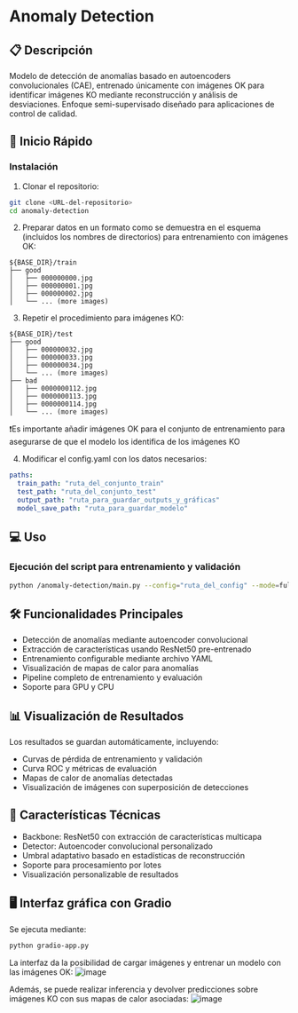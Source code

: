 # Anomaly Detection

## 📋 Descripción
Modelo de detección de anomalías basado en autoencoders convolucionales (CAE), entrenado únicamente con imágenes OK para identificar imágenes KO mediante reconstrucción y análisis de desviaciones. Enfoque semi-supervisado diseñado para aplicaciones de control de calidad.

## 🚀 Inicio Rápido

### Instalación

1. Clonar el repositorio:
```bash
git clone <URL-del-repositorio>
cd anomaly-detection
```

2. Preparar datos en un formato como se demuestra en el esquema (incluidos los nombres de  directorios) para entrenamiento con imágenes OK:

```shell
${BASE_DIR}/train
├── good
│   ├── 000000000.jpg
│   ├── 000000001.jpg
│   ├── 000000002.jpg
│   └── ... (more images)
```
3. Repetir el procedimiento para imágenes KO:
```shell
${BASE_DIR}/test
├── good
│   ├── 000000032.jpg
│   ├── 000000033.jpg
│   ├── 000000034.jpg
│   └── ... (more images)
├── bad
│   ├── 0000000112.jpg
│   ├── 0000000113.jpg
│   ├── 0000000114.jpg
│   └── ... (more images)
```
❗Es importante añadir imágenes OK para el conjunto de entrenamiento para asegurarse de que el modelo los identifica de los imágenes KO

4. Modificar el config.yaml con los datos necesarios:
```yaml
paths:
  train_path: "ruta_del_conjunto_train"
  test_path: "ruta_del_conjunto_test"
  output_path: "ruta_para_guardar_outputs_y_gráficas"
  model_save_path: "ruta_para_guardar_modelo"
```

## 💻 Uso

### Ejecución del script para entrenamiento y validación
```bash
python /anomaly-detection/main.py --config="ruta_del_config" --mode=full --test_path="ruta_del_conjunto_test" --model_path="ruta_para_guardar_modelo" --output_dir="ruta_para_guardar_outputs_y_gráficas"
```

## 🛠️ Funcionalidades Principales

- Detección de anomalías mediante autoencoder convolucional
- Extracción de características usando ResNet50 pre-entrenado
- Entrenamiento configurable mediante archivo YAML
- Visualización de mapas de calor para anomalías
- Pipeline completo de entrenamiento y evaluación
- Soporte para GPU y CPU

## 📊 Visualización de Resultados
Los resultados se guardan automáticamente, incluyendo:
- Curvas de pérdida de entrenamiento y validación
- Curva ROC y métricas de evaluación
- Mapas de calor de anomalías detectadas
- Visualización de imágenes con superposición de detecciones

## 🔧 Características Técnicas
- Backbone: ResNet50 con extracción de características multicapa
- Detector: Autoencoder convolucional personalizado
- Umbral adaptativo basado en estadísticas de reconstrucción
- Soporte para procesamiento por lotes
- Visualización personalizable de resultados


## 🖥️ Interfaz gráfica con Gradio 

  Se ejecuta mediante:
```bash
python gradio-app.py
```
La interfaz da la posibilidad de cargar imágenes y entrenar un modelo con las imágenes OK:
![image](https://github.com/user-attachments/assets/03dbbe25-a9a3-4c39-8a88-3f86b8c74bc3)

Además, se puede realizar inferencia y devolver predicciones sobre imágenes KO con sus mapas de calor asociadas:
![image](https://github.com/user-attachments/assets/d877be12-bc47-4f9f-9383-3b3c3423ef39)
</details>

